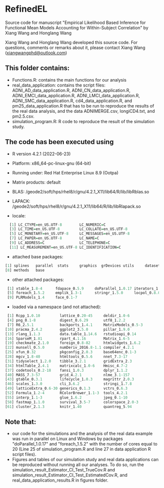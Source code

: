 # RefinedEL

Source code for manuscript "Empirical Likelihood Based Inference for Functional Mean Models Accounting for Within-Subject Correlation"
by Xiang Wang and Honglang Wang

Xiang Wang and Honglang Wang developed this source code. For questions, comments or remarks about it, please contact Xiang Wang (xiangwangphd@outlook.com)


## This folder contains: 
- Functions.R: contains the main functions for our analysis
- real_data_application: contains the script files: ADNI_AD_data_application.R, ADNI_CN_data_application.R, ADNI_EMCI_data_application.R, ADNI_LMCI_data_application.R, ADNI_SMC_data_application.R, cd4_data_application.R, and pm25_data_application.R that has to be run to reproduce the results of the real data analysis, and the data ADNIMERGE.csv, longiCD4.txt, and pm2.5.csv.
- simulation_program.R: R code to reproduce the result of the simulation study. 



## The code has been executed using
- R version 4.2.1 (2022-06-23)
- Platform: x86_64-pc-linux-gnu (64-bit)
- Running under: Red Hat Enterprise Linux 8.9 (Ootpa)

- Matrix products: default
- BLAS:   /geode2/soft/hps/rhel8/r/gnu/4.2.1_X11/lib64/R/lib/libRblas.so
- LAPACK: /geode2/soft/hps/rhel8/r/gnu/4.2.1_X11/lib64/R/lib/libRlapack.so

- locale:
```r
  [1] LC_CTYPE=en_US.UTF-8        LC_NUMERIC=C
  [3] LC_TIME=en_US.UTF-8         LC_COLLATE=en_US.UTF-8
  [5] LC_MONETARY=en_US.UTF-8     LC_MESSAGES=en_US.UTF-8
  [7] LC_PAPER=en_US.UTF-8        LC_NAME=C
  [9] LC_ADDRESS=C                LC_TELEPHONE=C
  [11] LC_MEASUREMENT=en_US.UTF-8 LC_IDENTIFICATION=C
```

- attached base packages:
```r
[1] splines   parallel  stats     graphics  grDevices utils     datasets
[8] methods   base
```
- other attached packages:
```r
 [1] xtable_1.8-4      fdapace_0.5.9     doParallel_1.0.17 iterators_1.0.14
 [5] foreach_1.5.2     emplik_1.3-1      stringr_1.5.0     locpol_0.8.0
 [9] PLRModels_1.4     face_0.1-7
```
- loaded via a namespace (and not attached):
```r
 [1] Rcpp_1.0.10         lattice_0.20-45     deldir_1.0-6
 [4] png_0.1-8           digest_0.6.29       utf8_1.2.2
 [7] R6_2.5.1            backports_1.4.1     MatrixModels_0.5-3
[10] pracma_2.4.2        ggplot2_3.5.0       pillar_1.9.0
[13] rlang_1.1.3         data.table_1.14.6   rstudioapi_0.14
[16] SparseM_1.81        rpart_4.1.16        Matrix_1.6-5
[19] checkmate_2.1.0     foreign_0.8-82      htmlwidgets_1.6.2
[22] munsell_0.5.0       numDeriv_2016.8-1.1 compiler_4.2.1
[25] xfun_0.32           pkgconfig_2.0.3     base64enc_0.1-3
[28] mgcv_1.8-40         htmltools_0.5.6     nnet_7.3-17
[31] tidyselect_1.2.0    tibble_3.2.1        gridExtra_2.3
[34] htmlTable_2.4.1     matrixcalc_1.0-6    Hmisc_4.7-2
[37] codetools_0.2-18    fansi_1.0.3         dplyr_1.1.2
[40] MASS_7.3-57         grid_4.2.1          nlme_3.1-157
[43] gtable_0.3.1        lifecycle_1.0.3     magrittr_2.0.3
[46] scales_1.3.0        cli_3.6.2           stringi_1.7.8
[49] latticeExtra_0.6-30 generics_0.1.3      vctrs_0.6.3
[52] Formula_1.2-4       RColorBrewer_1.1-3  tools_4.2.1
[55] interp_1.1-3        glue_1.6.2          jpeg_0.1-10
[58] fastmap_1.1.0       survival_3.5-7      colorspace_2.0-3
[61] cluster_2.1.3       knitr_1.40          quantreg_5.94
```


## Note that:
- our code for the simulations and the analysis of the real data example was run in parallel on Linux and Windows by packages "doParallel_1.0.17" and "foreach_1.5.2" with the number of cores equal to 20 (Line 25 of simulation_program.R and line 27 in data application R script files).
- Figures and tables of our simulation study and real data applications can be reproduced without running all our analyses. To do so, run the simulation_result_Estimator_CI_Test_TrueCov.R and simulation_result_Estimator_CI_Test_EstimatedCov.R, and real_data_application_results.R in figures folder. 

